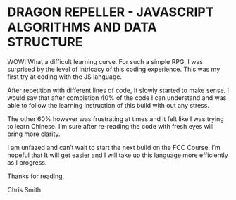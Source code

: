 #  DRAGON REPELLER - JAVASCRIPT ALGORITHMS AND DATA STRUCTURE

WOW!  What a difficult learning curve.  For such a simple RPG, I was surprised by the level of intricacy of this coding experience.  This was my first try at coding with the JS language.

After repetition with different lines of code, It slowly started to make sense.  I would say that after completion  40% of the code I can understand and was able to follow the learning instruction of this build with out any stress.

The other 60% however was frustrating at times and it felt like I was trying to learn Chinese.  I’m sure after re-reading the code with fresh eyes will bring more clarity.

I am unfazed and can’t wait to start the next build on the FCC Course.  I’m hopeful that It will get easier and I will take up this language more efficiently as I progress.

Thanks for reading,

Chris Smith
